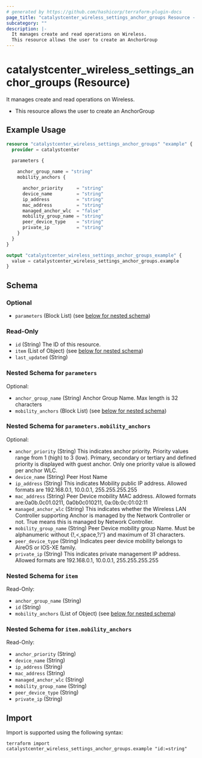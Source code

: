 ```yaml
---
# generated by https://github.com/hashicorp/terraform-plugin-docs
page_title: "catalystcenter_wireless_settings_anchor_groups Resource - terraform-provider-catalystcenter"
subcategory: ""
description: |-
  It manages create and read operations on Wireless.
  This resource allows the user to create an AnchorGroup
---
```


# catalystcenter_wireless_settings_anchor_groups (Resource)

It manages create and read operations on Wireless.

- This resource allows the user to create an AnchorGroup

## Example Usage

```terraform
resource "catalystcenter_wireless_settings_anchor_groups" "example" {
  provider = catalystcenter
 
  parameters {

    anchor_group_name = "string"
    mobility_anchors {

      anchor_priority     = "string"
      device_name         = "string"
      ip_address          = "string"
      mac_address         = "string"
      managed_anchor_wlc  = "false"
      mobility_group_name = "string"
      peer_device_type    = "string"
      private_ip          = "string"
    }
  }
}

output "catalystcenter_wireless_settings_anchor_groups_example" {
  value = catalystcenter_wireless_settings_anchor_groups.example
}
```

<!-- schema generated by tfplugindocs -->
## Schema

### Optional

- `parameters` (Block List) (see [below for nested schema](#nestedblock--parameters))

### Read-Only

- `id` (String) The ID of this resource.
- `item` (List of Object) (see [below for nested schema](#nestedatt--item))
- `last_updated` (String)

<a id="nestedblock--parameters"></a>
### Nested Schema for `parameters`

Optional:

- `anchor_group_name` (String) Anchor Group Name. Max length is 32 characters
- `mobility_anchors` (Block List) (see [below for nested schema](#nestedblock--parameters--mobility_anchors))

<a id="nestedblock--parameters--mobility_anchors"></a>
### Nested Schema for `parameters.mobility_anchors`

Optional:

- `anchor_priority` (String) This indicates anchor priority.  Priority values range from 1 (high) to 3 (low). Primary, secondary or tertiary and defined priority is displayed with guest anchor. Only one priority value is allowed per anchor WLC.
- `device_name` (String) Peer Host Name
- `ip_address` (String) This indicates Mobility public IP address. Allowed formats are 192.168.0.1, 10.0.0.1, 255.255.255.255
- `mac_address` (String) Peer Device mobility MAC address. Allowed formats are:0a0b.0c01.0211, 0a0b0c010211, 0a:0b:0c:01:02:11
- `managed_anchor_wlc` (String) This indicates whether the Wireless LAN Controller supporting Anchor is managed by the Network Controller or not. True means this is managed by Network Controller.
- `mobility_group_name` (String) Peer Device mobility group Name. Must be alphanumeric without {!,<,space,?/'} and maximum of 31 characters.
- `peer_device_type` (String) Indicates peer device mobility belongs to AireOS or IOS-XE family.
- `private_ip` (String) This indicates private management IP address. Allowed formats are 192.168.0.1, 10.0.0.1, 255.255.255.255



<a id="nestedatt--item"></a>
### Nested Schema for `item`

Read-Only:

- `anchor_group_name` (String)
- `id` (String)
- `mobility_anchors` (List of Object) (see [below for nested schema](#nestedobjatt--item--mobility_anchors))

<a id="nestedobjatt--item--mobility_anchors"></a>
### Nested Schema for `item.mobility_anchors`

Read-Only:

- `anchor_priority` (String)
- `device_name` (String)
- `ip_address` (String)
- `mac_address` (String)
- `managed_anchor_wlc` (String)
- `mobility_group_name` (String)
- `peer_device_type` (String)
- `private_ip` (String)

## Import

Import is supported using the following syntax:

```shell
terraform import catalystcenter_wireless_settings_anchor_groups.example "id:=string"
```
